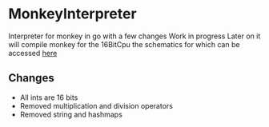 # MonkeyInterpreter
Interpreter for monkey in go with a few changes
Work in progress
Later on it will compile monkey for the 16BitCpu the schematics for which can be accessed [here](github.com/draguve/16BitCPU/)

## Changes
* All ints are 16 bits
* Removed multiplication and division operators
* Removed string and hashmaps 
